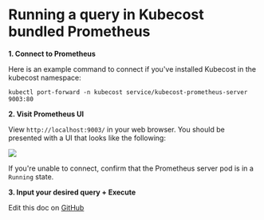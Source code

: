 Running a query in Kubecost bundled Prometheus
==============================================

__1. Connect to Prometheus__

Here is an example command to connect if you've installed Kubecost in the kubecost namespace:

```
kubectl port-forward -n kubecost service/kubecost-prometheus-server 9003:80
```

__2. Visit Prometheus UI__

View `http://localhost:9003/` in your web browser. You should be presented with a UI that looks like the following:

![](https://raw.githubusercontent.com/kubecost/docs/main/images/prom-ui.png)

If you're unable to connect, confirm that the Prometheus server pod is in a `Running` state. 


__3. Input your desired query + Execute__

Edit this doc on [GitHub](https://github.com/kubecost/docs/blob/main/prometheus.md)

<!--- {"article":"4407601824279","section":"4402815656599","permissiongroup":"1500001277122"} --->
